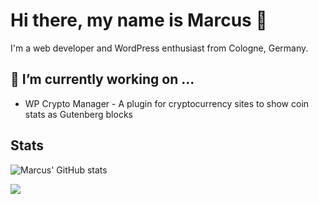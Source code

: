 # Hi there, my name is Marcus 👋

I'm a web developer and WordPress enthusiast from Cologne, Germany.

## 🔭 I’m currently working on ...

- WP Crypto Manager - A plugin for cryptocurrency sites to show coin stats as Gutenberg blocks

## Stats

![Marcus' GitHub stats](https://github-readme-stats.vercel.app/api?username=marcuskober&count_private=true&theme=highcontrast)

  <a href="https://github.com/marcuskober">
    <img  src="https://github-readme-stats.vercel.app/api/top-langs/?username=marcuskober&bg_color=30,666666,333333&title_color=fff&text_color=fff" />
  </a>
</p>
